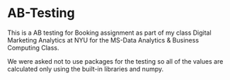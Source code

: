 # AB-Testing
This is a AB testing for Booking assignment as part of my class Digital Marketing Analytics at NYU for the MS-Data Analytics & Business Computing Class. 

We were asked not to use packages for the testing so all of the values are calculated only using the built-in libraries and numpy. 
